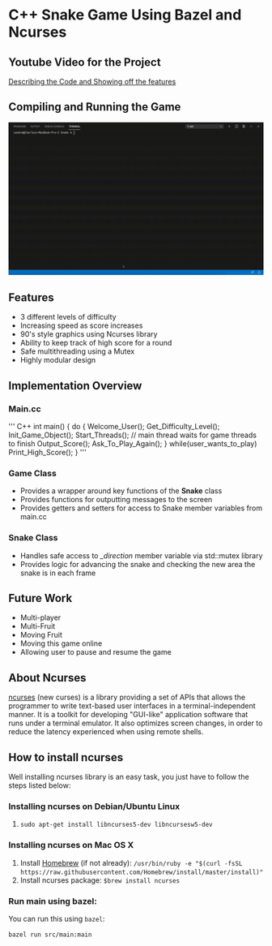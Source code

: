 # C++ Snake Game Using Bazel and Ncurses

## Youtube Video for the Project
[Describing the Code and Showing off the features](https://youtu.be/q1sGrCArmp4)

## Compiling and Running the Game
![](intro.gif)

## Features
- 3 different levels of difficulty
- Increasing speed as score increases
- 90's style graphics using Ncurses library
- Ability to keep track of high score for a round
- Safe multithreading using a Mutex
- Highly modular design

## Implementation Overview
### Main.cc
''' C++
int main() {
    do {
        Welcome_User();
        Get_Difficulty_Level();
        Init_Game_Object();
        Start_Threads(); 
        // main thread waits for game threads to finish
        Output_Score(); 
        Ask_To_Play_Again(); 
    } while(user_wants_to_play)
    Print_High_Score(); 
}
'''

### Game Class
* Provides a wrapper around key functions of the **Snake** class
* Provides functions for outputting messages to the screen
* Provides getters and setters for access to Snake member variables from main.cc

### Snake Class
* Handles safe access to *_direction* member variable via std::mutex library
* Provides logic for advancing the snake and checking the new area the snake is in each frame

## Future Work
- Multi-player
- Multi-Fruit
- Moving Fruit
- Moving this game online
- Allowing user to pause and resume the game

## About Ncurses
[ncurses](https://www.gnu.org/software/ncurses/) (new curses) is a  library providing a set of APIs that allows the programmer to write text-based user interfaces in a terminal-independent manner. It is a toolkit for developing "GUI-like" application software that runs under a terminal emulator. It also optimizes screen changes, in order to reduce the latency experienced when using remote shells.

## How to install ncurses
Well installing ncurses library is an easy task, you just have to follow the steps listed below:

### Installing ncurses on Debian/Ubuntu Linux
1. `sudo apt-get install libncurses5-dev libncursesw5-dev`

### Installing ncurses on Mac OS X
1. Install [Homebrew](http://brew.sh/) (if not already):
`/usr/bin/ruby -e "$(curl -fsSL https://raw.githubusercontent.com/Homebrew/install/master/install)"`
2. Install ncurses package: `$brew install ncurses`

### Run main using bazel:
You can run this using `bazel`:

```bash
bazel run src/main:main
```
